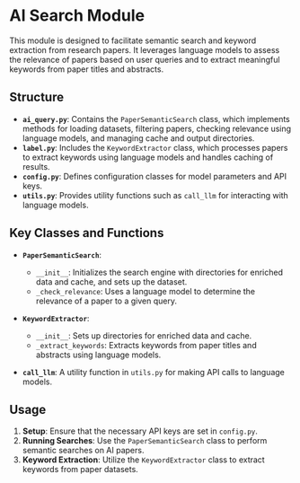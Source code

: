 # AI Search Module

This module is designed to facilitate semantic search and keyword extraction from research papers. It leverages language models to assess the relevance of papers based on user queries and to extract meaningful keywords from paper titles and abstracts.

## Structure

- **`ai_query.py`**: Contains the `PaperSemanticSearch` class, which implements methods for loading datasets, filtering papers, checking relevance using language models, and managing cache and output directories.
- **`label.py`**: Includes the `KeywordExtractor` class, which processes papers to extract keywords using language models and handles caching of results.
- **`config.py`**: Defines configuration classes for model parameters and API keys.
- **`utils.py`**: Provides utility functions such as `call_llm` for interacting with language models.

## Key Classes and Functions

- **`PaperSemanticSearch`**:
  - `__init__`: Initializes the search engine with directories for enriched data and cache, and sets up the dataset.
  - `_check_relevance`: Uses a language model to determine the relevance of a paper to a given query.

- **`KeywordExtractor`**:
  - `__init__`: Sets up directories for enriched data and cache.
  - `_extract_keywords`: Extracts keywords from paper titles and abstracts using language models.

- **`call_llm`**: A utility function in `utils.py` for making API calls to language models.

## Usage

1. **Setup**: Ensure that the necessary API keys are set in `config.py`.
2. **Running Searches**: Use the `PaperSemanticSearch` class to perform semantic searches on AI papers.
3. **Keyword Extraction**: Utilize the `KeywordExtractor` class to extract keywords from paper datasets.
